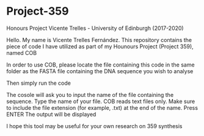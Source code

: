 # Project-359
Honours Project Vicente Trelles - University of Edinburgh (2017-2020)

Hello. My name is Vicente Trelles Fernández.
This repository contains the piece of code I have utilized as part of my Hounours Project (Project 359), named COB

In order to use COB, please locate the file containing this code in the same folder
as the FASTA file containing the DNA sequence you wish to analyse

Then simply run the code

The cosole will ask you to input the name of the file containing the sequence.
Type the name of your file. COB reads text files only.
Make sure to include the file extension (for example, .txt) at the end of the name.
Press ENTER
The output will be displayed

I hope this tool may be useful for your own research on 359 synthesis
